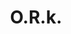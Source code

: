 ---
title: "O.R.k."
summary: "A primordial and energetic fusion of playful acoustic psychedelia, precise math rock and intense ambient electronica, O.R.k provide a soundscape rich with controlled chaos."
slug: "o-r-k"
image: "o-r-k.jpg"
apple_music_artist_url: "https://music.apple.com/gb/artist/o-r-k/1444798144"
wikipedia_url: "none"
---